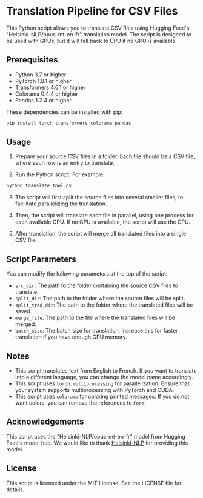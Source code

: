 
# Translation Pipeline for CSV Files

This Python script allows you to translate CSV files using Hugging Face's "Helsinki-NLP/opus-mt-en-fr" translation model. The script is designed to be used with GPUs, but it will fall back to CPU if no GPU is available.

## Prerequisites

- Python 3.7 or higher
- PyTorch 1.8.1 or higher
- Transformers 4.6.1 or higher
- Colorama 0.4.4 or higher
- Pandas 1.2.4 or higher

These dependencies can be installed with pip:

```bash
pip install torch transformers colorama pandas
```

## Usage

1. Prepare your source CSV files in a folder. Each file should be a CSV file, where each row is an entry to translate.

2. Run the Python script. For example:

```bash
python translate_tool.py
```

3. The script will first split the source files into several smaller files, to facilitate parallelizing the translation.

4. Then, the script will translate each file in parallel, using one process for each available GPU. If no GPU is available, the script will use the CPU.

5. After translation, the script will merge all translated files into a single CSV file.

## Script Parameters

You can modify the following parameters at the top of the script:

- `src_dir`: The path to the folder containing the source CSV files to translate.
- `split_dir`: The path to the folder where the source files will be split.
- `split_trad_dir`: The path to the folder where the translated files will be saved.
- `merge_file`: The path to the file where the translated files will be merged.
- `batch_size`: The batch size for translation. Increase this for faster translation if you have enough GPU memory.

## Notes

- This script translates text from English to French. If you want to translate into a different language, you can change the model name accordingly.
- This script uses `torch.multiprocessing` for parallelization. Ensure that your system supports multiprocessing with PyTorch and CUDA.
- This script uses `colorama` for coloring printed messages. If you do not want colors, you can remove the references to `Fore`.

## Acknowledgements

This script uses the "Helsinki-NLP/opus-mt-en-fr" model from Hugging Face's model hub. We would like to thank [Helsinki-NLP](https://huggingface.co/Helsinki-NLP) for providing this model.

## License

This script is licensed under the MIT License. See the LICENSE file for details.
